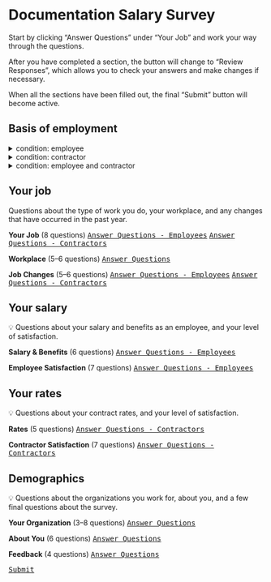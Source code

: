 # Documentation Salary Survey

Start by clicking “Answer Questions” under “Your Job” and work your way through the questions.

After you have completed a section, the button will change to “Review Responses”, which allows you to check your answers and make changes if necessary.

When all the sections have been filled out, the final “Submit” button will become active.

## Basis of employment

<details>
	<summary>condition: employee</summary>
	You’re seeing the survey questions for an employee.
</details>

<details>
	<summary>condition: contractor</summary>
	You’re seeing the survey questions for a contractor, freelancer or self-employed person.
</details>

<details>
	<summary>condition: employee and contractor</summary>
	You’re seeing the survey questions for both an employee and a contractor, freelancer or self-employed person.
</details>

## Your job 

Questions about the type of work you do, your workplace, and any changes that have occurred in the past year.

**Your Job** (8 questions) <kbd>[Answer Questions - Employees](../A_employment_parameters/A_1_hours_employee.md)</kbd> <kbd>[Answer Questions - Contractors](../A_employment_parameters/A_1_hours_contractor.md)</kbd>

**Workplace** (5–6 questions) 
<kbd>[Answer Questions](../B_workplace/B_1_work_location.md)</kbd>

**Job Changes** (5–6 questions) 
<kbd>[Answer Questions - Employees]()</kbd> <kbd>[Answer Questions - Contractors]()</kbd>

## Your salary 

:bulb: Questions about your salary and benefits as an employee, and your level of satisfaction.

**Salary & Benefits** (6 questions) 
<kbd>[Answer Questions - Employees]()</kbd>

**Employee Satisfaction** (7 questions) 
<kbd>[Answer Questions - Employees]()</kbd>

## Your rates 

:bulb: Questions about your contract rates, and your level of satisfaction.

**Rates** (5 questions) 
<kbd>[Answer Questions - Contractors]()</kbd>

**Contractor Satisfaction** (7 questions) 
<kbd>[Answer Questions - Contractors]()</kbd>

## Demographics

:bulb: Questions about the organizations you work for, about you, and a few final questions about the survey.

**Your Organization** (3–8 questions) 
<kbd>[Answer Questions]()</kbd>

**About You** (6 questions) 
<kbd>[Answer Questions]()</kbd>

**Feedback** (4 questions) 
<kbd>[Answer Questions]()</kbd>

<kbd>[Submit]()</kbd>